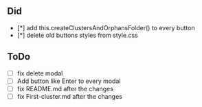 ## Did
- [*] add this.createClustersAndOrphansFolder() to every button
- [*] delete old buttons styles from style.css



## ToDo
- [ ] fix delete modal
- [ ] Add button like Enter to every modal
- [ ] fix README.md after the changes
- [ ] fix First-cluster.md after the changes
